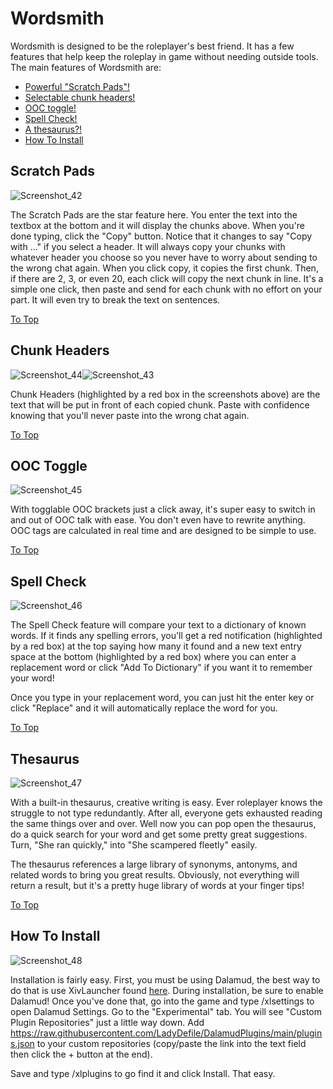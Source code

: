 # Wordsmith

Wordsmith is designed to be the roleplayer's best friend. It has a few features that help keep the roleplay in game without needing outside tools. The main features of Wordsmith are:

* [Powerful "Scratch Pads"!](#scratch-pads)
* [Selectable chunk headers!](#chunk-headers)
* [OOC toggle!](#ooc-toggle)
* [Spell Check!](#spell-check)
* [A thesaurus?!](#thesaurus)
* [How To Install](#how-to-install)

## Scratch Pads

![Screenshot_42](https://user-images.githubusercontent.com/67084868/154022261-feef8d01-8b8e-4da4-8749-c769263a9ead.png)

The Scratch Pads are the star feature here. You enter the text into the textbox at the bottom and it will display the chunks above. When you're done typing, click the "Copy" button. Notice that it changes to say "Copy with ..." if you select a header. It will always copy your chunks with whatever header you choose so you never have to worry about sending to the wrong chat again. When you click copy, it copies the first chunk. Then, if there are 2, 3, or even 20, each click will copy the next chunk in line. It's a simple one click, then paste and send for each chunk with no effort on your part. It will even try to break the text on sentences.

[To Top](#wordsmith)

## Chunk Headers
![Screenshot_44](https://user-images.githubusercontent.com/67084868/154022608-9e8b4898-ff15-4e95-9062-1ad8eadb2ff9.png)![Screenshot_43](https://user-images.githubusercontent.com/67084868/154022620-f1f03fc9-f7b1-41bf-834e-3d45e6b5e291.png)

Chunk Headers (highlighted by a red box in the screenshots above) are the text that will be put in front of each copied chunk. Paste with confidence knowing that you'll never paste into the wrong chat again.

[To Top](#wordsmith)

## OOC Toggle
![Screenshot_45](https://user-images.githubusercontent.com/67084868/154023184-11dad4b8-dd7e-4538-be17-6186ea521d93.png)

With togglable OOC brackets just a click away, it's super easy to switch in and out of OOC talk with ease. You don't even have to rewrite anything. OOC tags are calculated in real time and are designed to be simple to use.

[To Top](#wordsmith)

## Spell Check
![Screenshot_46](https://user-images.githubusercontent.com/67084868/154023542-a49284e0-2269-4fd5-84e0-d7d6e24a1682.png)

The Spell Check feature will compare your text to a dictionary of known words. If it finds any spelling errors, you'll get a red notification (highlighted by a red box) at the top saying how many it found and a new text entry space at the bottom (highlighted by a red box) where you can enter a replacement word or click "Add To Dictionary" if you want it to remember your word! 

Once you type in your replacement word, you can just hit the enter key or click "Replace" and it will automatically replace the word for you.

[To Top](#wordsmith)

## Thesaurus
![Screenshot_47](https://user-images.githubusercontent.com/67084868/154024146-6dccb1f7-cf7f-4f53-823f-58f9bf908c18.png)

With a built-in thesaurus, creative writing is easy. Ever roleplayer knows the struggle to not type redundantly. After all, everyone gets exhausted reading the same things over and over. Well now you can pop open the thesaurus, do a quick search for your word and get some pretty great suggestions. Turn, "She ran quickly," into "She scampered fleetly" easily.

The thesaurus references a large library of synonyms, antonyms, and related words to bring you great results. Obviously, not everything will return a result, but it's a pretty huge library of words at your finger tips!

[To Top](#wordsmith)

## How To Install
![Screenshot_48](https://user-images.githubusercontent.com/67084868/154162943-0b184d42-5e6b-4254-93cd-0d824d49f529.png)

Installation is fairly easy. First, you must be using Dalamud, the best way to do that is use XivLauncher found [here](https://github.com/goatcorp/FFXIVQuickLauncher). During installation, be sure to enable Dalamud! Once you've done that, go into the game and type /xlsettings to open Dalamud Settings. Go to the "Experimental" tab. You will see "Custom Plugin Repositories" just a little way down. Add https://raw.githubusercontent.com/LadyDefile/DalamudPlugins/main/plugins.json to your custom repositories (copy/paste the link into the text field then click the + button at the end).

Save and type /xlplugins to go find it and click Install. That easy.
